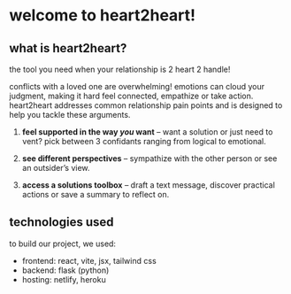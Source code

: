 # welcome to heart2heart!

## what is heart2heart?

the tool you need when your relationship is 2 heart 2 handle!

conflicts with a loved one are overwhelming! emotions can cloud your judgment, making it hard feel connected, empathize or take action. heart2heart addresses common relationship pain points and is designed to help you tackle these arguments.

1. **feel supported in the way *you* want** – want a solution or just need to vent? pick between 3 confidants ranging from logical to emotional.

2. **see different perspectives** – sympathize with the other person or see an outsider’s view. 

3. **access a solutions toolbox** – draft a text message, discover practical actions or save a summary to reflect on.

## technologies used

to build our project, we used:

- frontend: react, vite, jsx, tailwind css
- backend: flask (python)
- hosting: netlify, heroku


